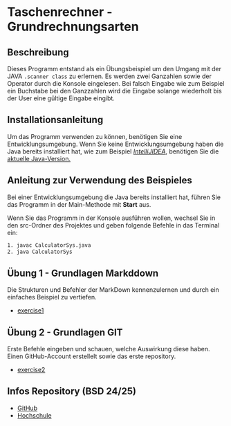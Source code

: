 # Taschenrechner - Grundrechnungsarten

## Beschreibung
Dieses Programm entstand als ein Übungsbeispiel um den Umgang mit der JAVA ```.scanner class``` zu erlernen. Es werden zwei Ganzahlen sowie der Operator durch die Konsole eingelesen. Bei falsch Eingabe wie zum Beispiel ein Buchstabe bei den Ganzzahlen wird die Eingabe solange wiederholt bis der User eine gültige Eingabe eingibt.

##  Installationsanleitung  
Um das Programm verwenden zu können, benötigen Sie eine Entwicklungsumgebung. Wenn Sie keine Entwicklungsumgebung haben die Java bereits installiert hat, wie zum Beispiel [*IntelliJIDEA*](https://www.jetbrains.com/de-de/idea/), benötigen Sie die [aktuelle Java-Version.](https://www.java.com/en/download/manual.jsp) 

##  Anleitung zur Verwendung des Beispieles
Bei einer Entwicklungsumgebung die Java bereits installiert hat, führen Sie das Programm in der Main-Methode mit **Start** aus.

Wenn Sie das Programm in der Konsole ausführen wollen, wechsel Sie in den src-Ordner des Projektes und geben folgende Befehle in das Terminal ein:
```bash
1. javac CalculatorSys.java
2. java CalculatorSys
```

## Übung 1 - Grundlagen Markddown
Die Strukturen und Befehler der MarkDown kennenzulernen und durch ein einfaches Beispiel zu vertiefen.
- [exercise1](exercise1.md)

## Übung 2 - Grundlagen GIT
Erste Befehle eingeben und schauen, welche Auswirkung diese haben. Einen GitHub-Account erstellelt sowie das erste repository.
- [exercise2](exercise2.md)


## Infos Repository (BSD 24/25)
- [GitHub](https://github.com/ReiseGerome)
- [Hochschule](https://www.campus02.at/)






